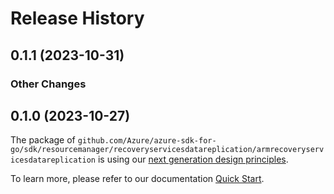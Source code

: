 # Release History

## 0.1.1 (2023-10-31)
### Other Changes


## 0.1.0 (2023-10-27)

The package of `github.com/Azure/azure-sdk-for-go/sdk/resourcemanager/recoveryservicesdatareplication/armrecoveryservicesdatareplication` is using our [next generation design principles](https://azure.github.io/azure-sdk/general_introduction.html).

To learn more, please refer to our documentation [Quick Start](https://aka.ms/azsdk/go/mgmt).